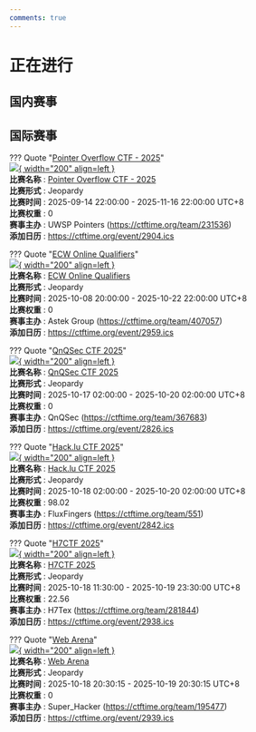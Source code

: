 ```yaml
---
comments: true
---
```

# 正在进行

## 国内赛事



## 国际赛事

??? Quote "[Pointer Overflow CTF - 2025](https://pointeroverflowctf.com/)"  
    [![](https://ctftime.org/media/events/logo4.png){ width="200" align=left }](https://pointeroverflowctf.com/)  
    **比赛名称** : [Pointer Overflow CTF - 2025](https://pointeroverflowctf.com/)  
    **比赛形式** : Jeopardy  
    **比赛时间** : 2025-09-14 22:00:00 - 2025-11-16 22:00:00 UTC+8  
    **比赛权重** : 0  
    **赛事主办** : UWSP Pointers (https://ctftime.org/team/231536)  
    **添加日历** : https://ctftime.org/event/2904.ics  
    
??? Quote "[ECW Online Qualifiers](https://challenge-ecw.eu/)"  
    [![](https://ctftime.org/media/events/logo_115.png){ width="200" align=left }](https://challenge-ecw.eu/)  
    **比赛名称** : [ECW Online Qualifiers](https://challenge-ecw.eu/)  
    **比赛形式** : Jeopardy  
    **比赛时间** : 2025-10-08 20:00:00 - 2025-10-22 22:00:00 UTC+8  
    **比赛权重** : 0  
    **赛事主办** : Astek Group (https://ctftime.org/team/407057)  
    **添加日历** : https://ctftime.org/event/2959.ics  
    
??? Quote "[QnQSec CTF 2025](https://ctf.qnqsec.team/)"  
    [![](https://ctftime.org/media/events/Logo_QnQSec.jpg){ width="200" align=left }](https://ctf.qnqsec.team/)  
    **比赛名称** : [QnQSec CTF 2025](https://ctf.qnqsec.team/)  
    **比赛形式** : Jeopardy  
    **比赛时间** : 2025-10-17 02:00:00 - 2025-10-20 02:00:00 UTC+8  
    **比赛权重** : 0  
    **赛事主办** : QnQSec (https://ctftime.org/team/367683)  
    **添加日历** : https://ctftime.org/event/2826.ics  
    
??? Quote "[Hack.lu CTF 2025](https://flu.xxx/)"  
    [![](https://ctftime.org/media/events/logo-small_1.png){ width="200" align=left }](https://flu.xxx/)  
    **比赛名称** : [Hack.lu CTF 2025](https://flu.xxx/)  
    **比赛形式** : Jeopardy  
    **比赛时间** : 2025-10-18 02:00:00 - 2025-10-20 02:00:00 UTC+8  
    **比赛权重** : 98.02  
    **赛事主办** : FluxFingers (https://ctftime.org/team/551)  
    **添加日历** : https://ctftime.org/event/2842.ics  
    
??? Quote "[H7CTF 2025](https://ctf.h7tex.com/)"  
    [![](https://ctftime.org/media/events/h7logo.png){ width="200" align=left }](https://ctf.h7tex.com/)  
    **比赛名称** : [H7CTF 2025](https://ctf.h7tex.com/)  
    **比赛形式** : Jeopardy  
    **比赛时间** : 2025-10-18 11:30:00 - 2025-10-19 23:30:00 UTC+8  
    **比赛权重** : 22.56  
    **赛事主办** : H7Tex (https://ctftime.org/team/281844)  
    **添加日历** : https://ctftime.org/event/2938.ics  
    
??? Quote "[Web Arena](https://csem.sturtles.in/events/3/)"  
    [![](https://ctftime.org/media/events/Gemini_Generated_Image_j48x6dj48x6dj48x.png){ width="200" align=left }](https://csem.sturtles.in/events/3/)  
    **比赛名称** : [Web Arena](https://csem.sturtles.in/events/3/)  
    **比赛形式** : Jeopardy  
    **比赛时间** : 2025-10-18 20:30:15 - 2025-10-19 20:30:15 UTC+8  
    **比赛权重** : 0  
    **赛事主办** : Super_Hacker (https://ctftime.org/team/195477)  
    **添加日历** : https://ctftime.org/event/2939.ics  
    